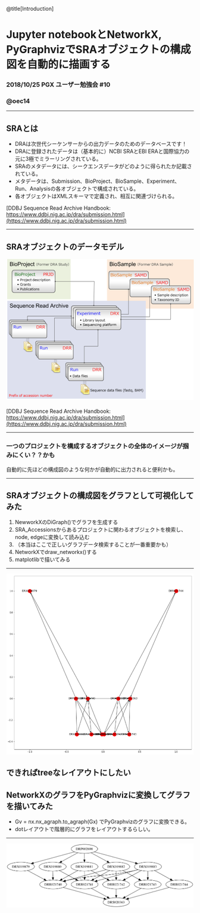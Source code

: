 @title[Introduction]
# Jupyter notebookとNetworkX, PyGraphvizでSRAオブジェクトの構成図を自動的に描画する

### 2018/10/25 PGX ユーザー勉強会 #10

### @oec14



---
## SRAとは

- DRAは次世代シーケンサーからの出力データのためのデータベースです！
- DRAに登録されたデータは（基本的に）NCBI SRAとEBI ERAと国際協力の元に3極でミラーリングされている。
- SRAのメタデータには、シークエンスデータがどのように得られたか記載されている。
- メタデータは、Submission、BioProject、BioSample、Experiment、Run、Analysisの各オブジェクトで構成されている。
- 各オブジェクトはXMLスキーマで定義され、相互に関連づけられる。

[DDBJ Sequence Read Archive Handbook: https://www.ddbj.nig.ac.jp/dra/submission.html](https://www.ddbj.nig.ac.jp/dra/submission.html)

---
## SRAオブジェクトのデータモデル

#### ![データモデル](https://github.com/dogrunjp/presentation/blob/master/images/sra_object.png?raw=true)
[DDBJ Sequence Read Archive Handbook: https://www.ddbj.nig.ac.jp/dra/submission.html](https://www.ddbj.nig.ac.jp/dra/submission.html)

---
### 一つのプロジェクトを構成するオブジェクトの全体のイメージが掴みにくい？？かも

自動的に先ほどの構成図のような何かが自動的に出力されると便利かも。

---
## SRAオブジェクトの構成図をグラフとして可視化してみた

1. NewworkXのDiGraph()でグラフを生成する
1. SRA_Accessionsからあるプロジェクトに関わるオブジェクトを検索し、node, edgeに変換して読み込む
1. （本当はここで正しいグラフデータ検索することが一番重要かも）
1. NetworkXでdraw_networkx()する
1. matplotlibで描いてみる

---

![networkxとmatplotlibでプロット](https://github.com/dogrunjp/presentation/blob/master/images/sra_kankei_networkx_sample.png?raw=true)

できればtreeなレイアウトにしたい
---
## NetworkXのグラフをPyGraphvizに変換してグラフを描いてみた

- Gv = nx.nx_agraph.to_agraph(Gx) でPyGraphvizのグラフに変換できる。
- dotレイアウトで階層的にグラフをレイアウトするらしい。
---
![PyGraphvizでプロット](https://github.com/dogrunjp/presentation/blob/master/images/sra_kankei_sample_gv_dot.png?raw=true)

